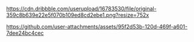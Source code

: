 https://cdn.dribbble.com/userupload/16783530/file/original-359c8b639e22e5f070b109ed8cd2ebe1.png?resize=752x

https://github.com/user-attachments/assets/95f2d53b-120d-469f-a601-7dee24bc4cec

